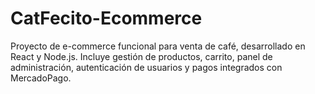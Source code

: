 # CatFecito-Ecommerce
Proyecto de e-commerce funcional para venta de café, desarrollado en React y Node.js. Incluye gestión de productos, carrito, panel de administración, autenticación de usuarios y pagos integrados con MercadoPago.
